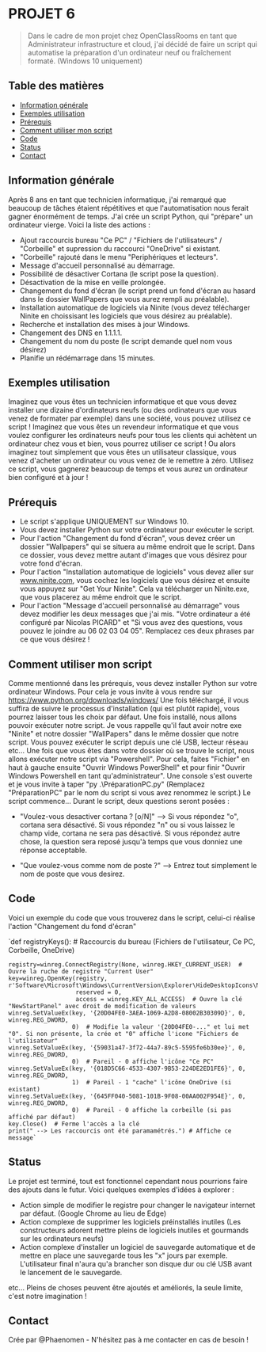 # PROJET 6
> Dans le cadre de mon projet chez OpenClassRooms en tant que Administrateur infrastructure et cloud, j'ai décidé de faire un script qui automatise la préparation d'un ordinateur neuf ou fraîchement formaté. (Windows 10 uniquement)

## Table des matières
* [Information générale](#information-générale)
* [Exemples utilisation](#exemples-utilisation)
* [Prérequis](#prérequis)
* [Comment utiliser mon script](#comment-utiliser-mon-script)
* [Code](#code)
* [Status](#status)
* [Contact](#contact)

## Information générale

Après 8 ans en tant que technicien informatique, j'ai remarqué que beaucoup de tâches étaient répétitives et que l'automatisation nous ferait gagner énormément de temps. J'ai crée un script Python, qui "prépare" un ordinateur vierge. Voici la liste des actions : 

- Ajout raccourcis bureau "Ce PC" / "Fichiers de l'utilisateurs" / "Corbeille" et supression du raccourci "OneDrive" si existant.
- "Corbeille" rajouté dans le menu "Periphériques et lecteurs".
- Message d'accueil personnalisé au démarrage. 
- Possibilité de désactiver Cortana (le script pose la question).
- Désactivation de la mise en veille prolongée.
- Changement du fond d'écran (le script prend un fond d'écran au hasard dans le dossier WallPapers que vous aurez rempli au préalable).
- Installation automatique de logiciels via Ninite (vous devez télécharger Ninite en choissisant les logiciels que vous désirez au préalable).
- Recherche et installation des mises à jour Windows.
- Changement des DNS en 1.1.1.1.
- Changement du nom du poste (le script demande quel nom vous désirez)
- Planifie un rédémarrage dans 15 minutes.

## Exemples utilisation
Imaginez que vous êtes un technicien informatique et que vous devez installer une dizaine d'ordinateurs neufs (ou des ordinateurs que vous venez de formater par exemple) dans une société, vous pouvez utilisez ce script ! 
Imaginez que vous êtes un revendeur informatique et que vous voulez configurer les ordinateurs neufs pour tous les clients qui achètent un ordinateur chez vous et bien, vous pourrez utiliser ce script ! 
Ou alors imaginez tout simplement que vous êtes un utilisateur classique, vous venez d'acheter un ordinateur ou vous venez de le remettre à zéro. Utilisez ce script, vous gagnerez beaucoup de temps et vous aurez un ordinateur bien configuré et à jour ! 

## Prérequis

- Le script s'applique UNIQUEMENT sur Windows 10. 
- Vous devez installer Python sur votre ordinateur pour exécuter le script.
- Pour l'action "Changement du fond d'écran", vous devez créer un dossier "Wallpapers" qui se situera au même endroit que le script. Dans ce dossier, vous devez mettre autant d'images que vous désirez pour votre fond d'écran.
- Pour l'action "Installation automatique de logiciels" vous devez aller sur www.ninite.com, vous cochez les logiciels que vous désirez et ensuite vous appuyez sur "Get Your Ninite". Cela va télécharger un Ninite.exe, que vous placerez au même endroit que le script. 
- Pour l'action "Message d'accueil personnalisé au démarrage" vous devez modifier les deux messages que j'ai mis. "Votre ordinateur a été configuré par Nicolas PICARD" et "Si vous avez des questions, vous pouvez le joindre au 06 02 03 04 05". Remplacez ces deux phrases par ce que vous désirez ! 


## Comment utiliser mon script 

Comme mentionné dans les prérequis, vous devez installer Python sur votre ordinateur Windows. Pour cela je vous invite à vous rendre sur https://www.python.org/downloads/windows/ 
Une fois téléchargé, il vous suffira de suivre le processus d'installation (qui est plutôt rapide), vous pourrez laisser tous les choix par défaut. 
Une fois installé, nous allons pouvoir exécuter notre script. Je vous rappelle qu'il faut avoir notre exe "Ninite" et notre dossier "WallPapers" dans le même dossier que notre script. Vous pouvez exécuter le script depuis une clé USB, lecteur réseau etc... 
Une fois que vous êtes dans votre dossier où se trouve le script, nous allons exécuter notre script via "Powershell". Pour cela, faites "Fichier" en haut à gauche ensuite "Ouvrir Windows PowerShell" et pour finir "Ouvrir Windows Powershell en tant qu'administrateur".
Une console s'est ouverte et je vous invite à taper "py .\PréparationPC.py" (Remplacez  "PréparationPC" par le nom du script si vous avez renommez le script.) 
Le script commence...
Durant le script, deux questions seront posées : 

- "Voulez-vous desactiver cortana ? [o/N]" --> Si vous répondez "o", cortana sera désactivé. Si vous répondez "n" ou si vous laissez le champ vide, cortana ne sera pas désactivé. Si vous répondez autre chose, la question sera reposé jusqu'à temps que vous donniez une réponse acceptable. 

- "Que voulez-vous comme nom de poste ?" --> Entrez tout simplement le nom de poste que vous desirez. 

## Code 

Voici un exemple du code que vous trouverez dans le script, celui-ci réalise l'action "Changement du fond d'écran" 

`def registryKeys(): # Raccourcis du bureau (Fichiers de l'utilisateur, Ce PC, Corbeille, OneDrive)

    registry=winreg.ConnectRegistry(None, winreg.HKEY_CURRENT_USER)  # Ouvre la ruche de registre "Current User"
    key=winreg.OpenKey(registry, r'Software\Microsoft\Windows\CurrentVersion\Explorer\HideDesktopIcons\NewStartPanel',
                       reserved = 0,
                       access = winreg.KEY_ALL_ACCESS)  # Ouvre la clé "NewStartPanel" avec droit de modification de valeurs
    winreg.SetValueEx(key, '{20D04FE0-3AEA-1069-A2D8-08002B30309D}', 0, winreg.REG_DWORD,
                      0)  # Modifie la valeur '{20D04FE0-..." et lui met "0". Si non présente, la crée et "0" affiche l'icone "Fichiers de l'utilisateur"
    winreg.SetValueEx(key, '{59031a47-3f72-44a7-89c5-5595fe6b30ee}', 0, winreg.REG_DWORD,
                      0)  # Pareil - 0 affiche l'icône "Ce PC"
    winreg.SetValueEx(key, '{018D5C66-4533-4307-9B53-224DE2ED1FE6}', 0, winreg.REG_DWORD,
                      1)  # Pareil - 1 "cache" l'icône OneDrive (si existant)
    winreg.SetValueEx(key, '{645FF040-5081-101B-9F08-00AA002F954E}', 0, winreg.REG_DWORD,
                      0)  # Pareil - 0 affiche la corbeille (si pas affiché par défaut)
    key.Close()  # Ferme l'accès a la clé
    print(" --> Les raccourcis ont été paramamétrés.") # Affiche ce message`


## Status

Le projet est terminé, tout est fonctionnel cependant nous pourrions faire des ajouts dans le futur. Voici quelques exemples d'idées à explorer :

- Action simple de modifier le registre pour changer le navigateur internet par défaut. (Google Chrome au lieu de Edge)
- Action complexe de supprimer les logiciels préinstallés inutiles (Les constructeurs adorent mettre pleins de logiciels inutiles et gourmands sur les ordinateurs neufs)
- Action complexe d'installer un logiciel de sauvegarde automatique et de mettre en place une sauvegarde tous les "x" jours par exemple. L'utilisateur final n'aura qu'a brancher son disque dur ou clé USB avant le lancement de le sauvegarde. 

etc... Pleins de choses peuvent être ajoutés et améliorés, la seule limite, c'est notre imagination ! 

## Contact
Crée par @Phaenomen - N'hésitez pas à me contacter en cas de besoin ! 
